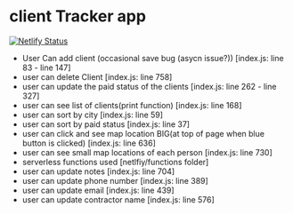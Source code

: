 # client Tracker app
[![Netlify Status](https://api.netlify.com/api/v1/badges/0a6e2a66-6275-4a44-bbff-0e6c7c747c38/deploy-status)](https://app.netlify.com/sites/strong-liger-95885c/deploys)
* User Can add client (occasional save bug (asycn issue?)) [index.js: line 83 - line 147]
* user can delete Client [index.js: line 758]
* user can update the paid status of the clients [index.js: line 262 - line 327]
* user can see list of clients(print function) [index.js: line 168]
* user can sort by city [index.js: line 59]
* user can sort by paid status [index.js: line 37]
* user can click and see map location BIG(at top of page when blue button is clicked) [index.js: line 636]
* user can see small map locations of each person [index.js: line 730]
* serverless functions used [netlfiy/functions folder]
* user can update notes [index.js: line 704]
* user can update phone number [index.js: line 389]
* user can update email [index.js: line 439]
* user can update contractor name [index.js: line 576]

